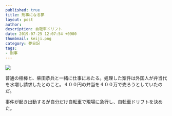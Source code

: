 ```yaml
---
published: true
title: 刑事になる夢
layout: post
author: 
description: 自転車ドリフト
date: 2019-07-25 12:07:54 +0900
thumbnail: keiji.png
category: 夢日記
tags:
- 刑事
---
```


![]({{site.baseurl}}/assets/img/keiji.png)

普通の相棒と、柴田恭兵と一緒に仕事にあたる。処理した案件は外国人が弁当代を水増し請求したとのこと。４００円の弁当を４００万で売ろうとしていたのだ。

事件が起き出動するが自分だけ自転車で現場に急行し、自転車ドリフトを決めた。

